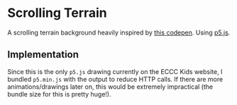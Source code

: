 # Scrolling Terrain

A scrolling terrain background heavily inspired by [this codepen](https://codepen.io/loktar00/pen/uEJKl). Using [p5.js](https://p5js.org/).


## Implementation

Since this is the only `p5.js` drawing currently on the ECCC Kids website, I bundled `p5.min.js` with the output to reduce HTTP calls.
If there are more animations/drawings later on, this would be extremely impractical (the bundle size for this is pretty huge!).
